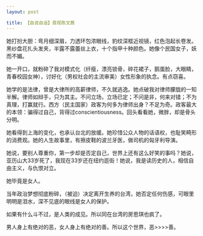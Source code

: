 ```yaml
---
layout: post

title: 【自说自话】首观陈文茜
---
```


她打扮大胆：弯月细深眉，力透环包浓眼线，豹纹深框近视镜，红色泡起长卷发。黑纱盘花扎头发夹，半露不露蕾丝上衣，十个指甲十种颜色。她像个民国女子，妖而不媚。

她一开口，就粉碎了我对模式化（纤瘦，漂亮锁骨，碎花裙子，鹅蛋脸，大眼睛，青春校园女神），讨好化（男权社会的主流审美）女性形象的执念。有点窃喜。

她学的是法律，曾是大律所的高薪律师，不久就逃逸。她点破我对律师朦胧的一知半解。律师如辩手，只为其主。不问立场，立场已定；不问是非，何来对错；不为真理，打赢就行。西方（民主国家）政客为何多为律师出身？不足为奇。政客最大的本领：骗得过自己，背得过conscientiousness。回头看看她，微胖，却是骨头分明。

她看得到上海的变化，也承认台北的放缓。她珍惜公众人物的话语权，也耻笑畸形的消费观。她的人生故事里，有擦皮鞋的波兰牙医，做司机的匈牙利导演。

她说，要别人尊重你，第一步却是否定自己，世界上还有这么好笑的事吗？她说，亚历山大33岁死了，我现在33岁还在纽约逛街！她说，我是读历史的人，相信自由主义，与仇恨对立。

她毕竟是女人。

当年政治梦想彻底粉碎，（被迫）决定离开生养的台湾，她否定任何伤感，可眼里明明是泪水，深不见底的眼线是女人的保护。

如果有什么斗不过，是人类的成见。所以同在台湾的房思琪也疯了。

男人身上有绝对的恶，女人身上有绝对的善。所以这个世界，恶>>>>善。





